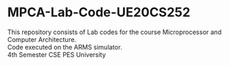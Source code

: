 # MPCA-Lab-Code-UE20CS252
This repository consists of Lab codes for the course Microprocessor and Computer Architecture. <br />Code executed on the ARMS simulator.
<br />4th Semester CSE PES University
